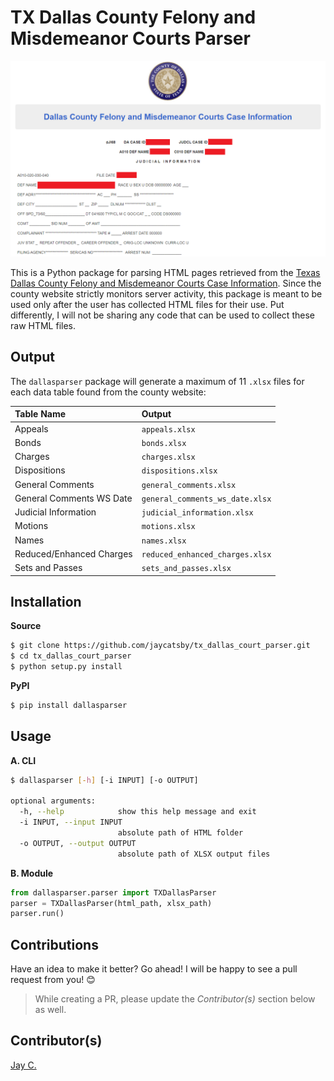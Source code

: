 TX Dallas County Felony and Misdemeanor Courts Parser
=====================================================
![Dallas Screenshot](/images/sample_screenshot.png)

This is a Python package for parsing HTML pages retrieved from the [Texas Dallas
County Felony and Misdemeanor Courts Case Information](https://www.dallascounty.org/criminalBackgroundSearch/searchByCase). Since
the county website strictly monitors server activity, this package is meant to be used
only after the user has collected HTML files for their use. Put differently, I will
not be sharing any code that can be used to collect these raw HTML files.

Output
------
The `dallasparser` package will generate a maximum of 11 `.xlsx` files for each data
table found from the county website:

| Table Name                | Output                          |
|:--------------------------|:--------------------------------|
| Appeals                   | `appeals.xlsx`                  |
| Bonds                     | `bonds.xlsx`                    |
| Charges                   | `charges.xlsx`                  |
| Dispositions              | `dispositions.xlsx`             |
| General Comments          | `general_comments.xlsx`         |
| General Comments WS Date  | `general_comments_ws_date.xlsx` |
| Judicial Information      | `judicial_information.xlsx`     |
| Motions                   | `motions.xlsx`                  |
| Names                     | `names.xlsx`                    |
| Reduced/Enhanced Charges  | `reduced_enhanced_charges.xlsx` |
| Sets and Passes           | `sets_and_passes.xlsx`          |

Installation
------------
**Source**
```bash
$ git clone https://github.com/jaycatsby/tx_dallas_court_parser.git
$ cd tx_dallas_court_parser
$ python setup.py install
```

**PyPI**
```bash
$ pip install dallasparser
```

Usage
-----
**A. CLI**
```bash
$ dallasparser [-h] [-i INPUT] [-o OUTPUT]

optional arguments:
  -h, --help            show this help message and exit
  -i INPUT, --input INPUT
                        absolute path of HTML folder
  -o OUTPUT, --output OUTPUT
                        absolute path of XLSX output files
```

**B. Module**
```python
from dallasparser.parser import TXDallasParser
parser = TXDallasParser(html_path, xlsx_path)
parser.run()
```

Contributions
-------------
Have an idea to make it better? Go ahead! I will be happy to see a pull request from you! :blush:
>While creating a PR, please update the *Contributor(s)* section below as well.

Contributor(s)
--------------
[Jay C.](https://github.com/jaycatsby)
